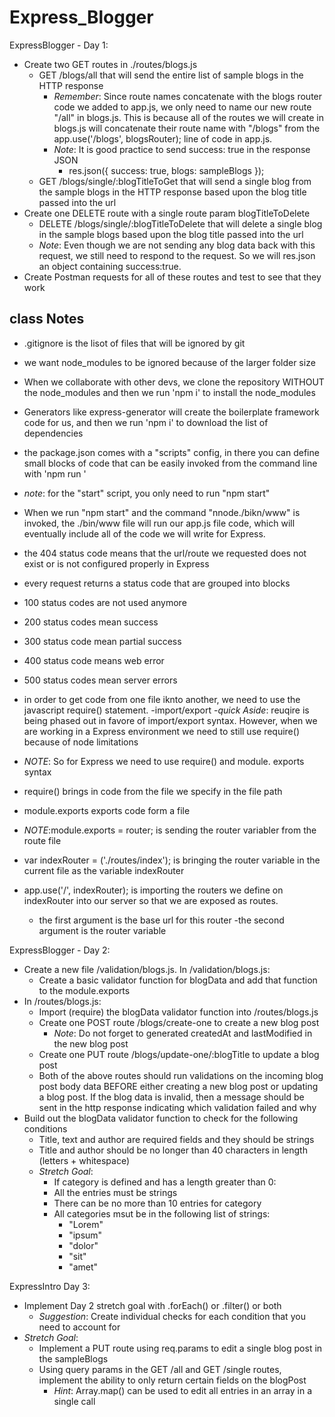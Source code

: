 # Express_Blogger

ExpressBlogger - Day 1:
- Create two GET routes in ./routes/blogs.js
	- GET /blogs/all that will send the entire list of sample blogs in the HTTP response
		- _Remember_: Since route names concatenate with the blogs router code we added to app.js, we only need to name our new route "/all" in blogs.js. This is because all of the routes we will create in blogs.js will concatenate their route name with "/blogs" from the app.use('/blogs', blogsRouter); line of code in app.js. 
		- _Note_: It is good practice to send success: true in the response JSON
			- res.json({
					success: true,
					blogs: sampleBlogs
				});
	- GET /blogs/single/:blogTitleToGet that will send a single blog from the sample blogs in the HTTP response based upon the blog title passed into the url
- Create one DELETE route with a single route param blogTitleToDelete
	- DELETE /blogs/single/:blogTitleToDelete that will delete a single blog in the sample blogs based upon the blog title passed into the url
	- _Note_: Even though we are not sending any blog data back with this request, we still need to respond to the request. So we will res.json an object containing success:true.
- Create Postman requests for all of these routes and test to see that they work


 
## class Notes

- .gitignore is the lisot of files that will be ignored by git
- we want node_modules to be ignored because of the larger folder size
- When we collaborate with other devs, we clone the repository WITHOUT the node_modules and then we run 'npm i' to install the node_modules

- Generators like express-generator will create the boilerplate framework code for us, and then we run 'npm i' to download the list of dependencies

- the package.json comes with a "scripts" config, in there you can define small blocks of code that can be easily invoked from the command line with 'npm run <scriptName>'
- _note_: for the "start" script, you only need to run "npm start"

- When we run "npm start" and the command "nnode./bikn/www" is invoked, the ./bin/www file will run our app.js file code, which will eventually include all of the code we will write for Express.
- the 404 status code means that the url/route we requested does not exist or is not configured properly in Express

- every request returns a status code that are grouped into blocks
- 100 status codes are not used anymore
- 200 status codes mean success
- 300 status code mean partial success
- 400 status code means web error
- 500 status codes mean server errors

- in order to get code from one file iknto another, we need to use the javascript require() statement.
-import/export
-_quick Aside_: reuqire is being phased out in favore of import/export syntax. However, when we are working in a Express environment we need to still use require() because of node limitations
- _NOTE_: So for Express we need to use require() and module. exports syntax
- require() brings in code from the file we specify in the file path
- module.exports exports code form a file
- _NOTE_:module.exports = router; is sending the router variabler from the route file
- var indexRouter = ('./routes/index'); is bringing the router variable in the current file as the variable indexRouter
- app.use('/', indexRouter); is importing the routers we define on indexRouter into our server so that we are exposed as routes.
    - the first argument is the base url for this router
    -the second argument is the router variable


ExpressBlogger - Day 2:
- Create a new file /validation/blogs.js. In /validation/blogs.js:
	- Create a basic validator function for blogData and add that function to the module.exports
- In /routes/blogs.js:
	- Import (require) the blogData validator function into /routes/blogs.js
	- Create one POST route /blogs/create-one to create a new blog post
		- _Note_: Do not forget to generated createdAt and lastModified in the new blog post
	- Create one PUT route /blogs/update-one/:blogTitle to update a blog post
	- Both of the above routes should run validations on the incoming blog post body data BEFORE either creating a new blog post or updating a blog post. If the blog data is invalid, then a message should be sent in the http response indicating which validation failed and why
- Build out the blogData validator function to check for the following conditions
	- Title, text and author are required fields and they should be strings
	- Title and author should be no longer than 40 characters in length (letters + whitespace)
	- _Stretch Goal_: 
		- If category is defined and has a length greater than 0:
		- All the entries must be strings
		- There can be no more than 10 entries for category 
		- All categories msut be in the following list of strings:
			- "Lorem"
			- "ipsum"
			- "dolor" 
			- "sit"
			- "amet"


ExpressIntro Day 3:
- Implement Day 2 stretch goal with .forEach() or .filter() or both
	- _Suggestion_: Create individual checks for each condition that you need to account for
- _Stretch Goal_:
	- Implement a PUT route using req.params to edit a single blog post in the sampleBlogs
	- Using query params in the GET /all and GET /single routes, implement the ability to only return certain fields on the blogPost
		- _Hint_: Array.map() can be used to edit all entries in an array in a single call